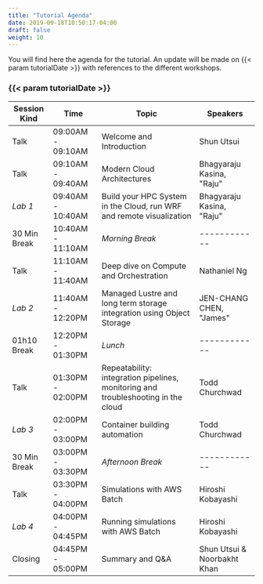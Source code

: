 ```yaml
---
title: "Tutorial Agenda"
date: 2019-09-18T10:50:17-04:00
draft: false
weight: 10
---
```


You will find here the agenda for the tutorial. An update will be made on {{< param tutorialDate >}} with references to the different workshops.

### {{< param tutorialDate >}}

| Session Kind | Time                | Topic                                                                             | Speakers                     |
| ------------ | ------------------- | ---------------------------------------------------------------------------       | ---------------------------- |
| Talk         | 09:00AM - 09:10AM   | Welcome and Introduction                                                          | Shun Utsui	                  |
| Talk         | 09:10AM - 09:40AM   | Modern Cloud Architectures                                                        | Bhagyaraju Kasina, "Raju"    |
| *Lab 1*      | 09:40AM - 10:40AM   | Build your HPC System in the Cloud, run WRF and remote visualization              | Bhagyaraju Kasina, "Raju"    |
| 30 Min Break | 10:40AM - 11:10AM   | _Morning Break_                                                                   | \-\-\-\-\-\-\-\-\-\-\-\-     |
| Talk         | 11:10AM - 11:40AM   | Deep dive on Compute and Orchestration                                            | Nathaniel Ng			            |
| *Lab 2*      | 11:40AM - 12:20PM   | Managed Lustre and long term storage integration using Object Storage             | JEN-CHANG CHEN, "James"      |
| 01h10 Break  | 12:20PM - 01:30PM   | _Lunch_                                                                           | \-\-\-\-\-\-\-\-\-\-\-\-     |
| Talk         | 01:30PM - 02:00PM   | Repeatability: integration pipelines, monitoring and troubleshooting in the cloud | Todd Churchwad               |
| *Lab 3*      | 02:00PM - 03:00PM   | Container building automation				                                             | Todd Churchwad               |
| 30 Min Break | 03:00PM - 03:30PM   | _Afternoon Break_                                                                 | \-\-\-\-\-\-\-\-\-\-\-\-     |
| Talk         | 03:30PM - 04:00PM   | Simulations with AWS Batch                                                        | Hiroshi Kobayashi            |
| *Lab 4*      | 04:00PM - 04:45PM   | Running simulations with AWS Batch                                                | Hiroshi Kobayashi            |
| Closing      | 04:45PM - 05:00PM   | Summary and Q&A                                                                   | Shun Utsui & Noorbakht Khan  |